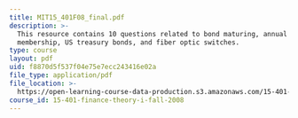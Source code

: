 ```yaml
---
title: MIT15_401F08_final.pdf
description: >-
  This resource contains 10 questions related to bond maturing, annual
  membership, US treasury bonds, and fiber optic switches.
type: course
layout: pdf
uid: f8870d5f537f04e75e7ecc243416e02a
file_type: application/pdf
file_location: >-
  https://open-learning-course-data-production.s3.amazonaws.com/15-401-finance-theory-i-fall-2008/f8870d5f537f04e75e7ecc243416e02a_MIT15_401F08_final.pdf
course_id: 15-401-finance-theory-i-fall-2008
---
```

